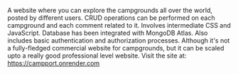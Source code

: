 A website where you can explore the campgrounds all over the world, posted by different users. CRUD operations can be performed on each campground and each comment related to it. Involves intermediate CSS and JavaScript. Database has been integrated with MongoDB Atlas. Also includes basic authentication and authorization processes. Although it's not a fully-fledged commercial website for campgrounds, but it can be scaled upto a really good professional level website. Visit the site at: https://campport.onrender.com
